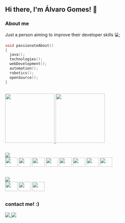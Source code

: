 ## Hi there, I'm Álvaro Gomes! 👋


### About me

Just a person aiming to improve their developer skills 💻;
````c
void passionateAbout()
{
  java();
  technologies();
  webDevelopment();
  automation();
  robotics();
  openSource();
}
````

##

<div>
  <a href="https://github.com/alvarofederal">
    <img height="160em" src="https://github-readme-stats.vercel.app/api?username=alvarofederal&count_private=true&show_icons=true&theme=gruvbox"/>
    <img height="160em" src="https://github-readme-stats.vercel.app/api/top-langs/?username=alvarofederal&layout=compact&theme=gruvbox"/>
  </a>
</div>

##

<img src="https://badgen.net/badge/icon/learning/cyan?icon=github&label&scale=1.5"/>
<div>
  <img height="30" width="40" src="https://cdn.jsdelivr.net/gh/devicons/devicon/icons/java/java-original.svg"/>
  <img height="30" width="40" src="https://cdn.jsdelivr.net/gh/devicons/devicon/icons/mysql/mysql-original.svg"/>
  <img height="30" width="40" src="https://cdn.jsdelivr.net/gh/devicons/devicon/icons/microsoftsqlserver/microsoftsqlserver-plain.svg"/>
  <img height="30" width="40" src="https://cdn.jsdelivr.net/gh/devicons/devicon/icons/oracle/oracle-original.svg"/>
  
  <img height="30" width="40" src="https://cdn.jsdelivr.net/gh/devicons/devicon/icons/javascript/javascript-plain.svg"/>
  <img height="30" width="40" src="https://cdn.jsdelivr.net/gh/devicons/devicon/icons/html5/html5-original.svg"/>
  <img height="30" width="40" src="https://cdn.jsdelivr.net/gh/devicons/devicon/icons/css3/css3-original.svg"/>
  <img height="30" width="40" src="https://cdn.jsdelivr.net/gh/devicons/devicon/icons/postgresql/postgresql-original.svg"/>  

</div>

##

<img src="https://badgen.net/badge/icon/tools/red?icon=github&label&scale=1.5"/>
<div>
  <img height="30" width="40" src="https://cdn.jsdelivr.net/gh/devicons/devicon/icons/intellij/intellij-original.svg"/>
  <img height="30" width="40" src="https://cdn.jsdelivr.net/gh/devicons/devicon/icons/vscode/vscode-original.svg"/>
  <img height="30" width="40" src="https://cdn.jsdelivr.net/gh/devicons/devicon/icons/ubuntu/ubuntu-plain.svg"/>
</div>

##

### contact me! :)

<div>
  <a href="https://www.linkedin.com/in/alvaropgomes">
    <img src="https://img.shields.io/badge/LinkedIn-0077B5?style=for-the-badge&logo=linkedin&logoColor=white"/>
  </a>
  
  <a href="mailto:alvarofederal@gmail.com">
    <img src="https://img.shields.io/badge/Gmail-D14836?style=for-the-badge&logo=gmail&logoColor=white"/>
  </a>
</div>
